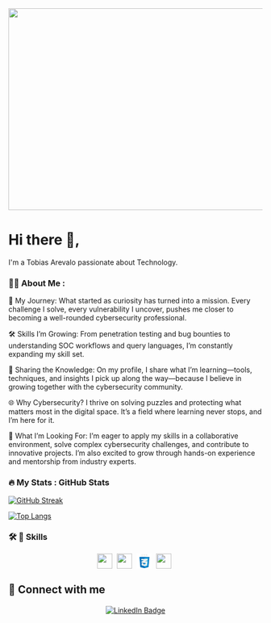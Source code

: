 <div id="header" align="center">
  <img src="https://media.giphy.com/media/JqmupuTVZYaQX5s094/giphy.gif?cid=ecf05e47ts664qd87t5du15uzx0uut9h7iqyahx1xbp1e0a9&ep=v1_gifs_search&rid=giphy.gif&ct=g" width="700" height="400"/>
</div>

# Hi there 👋,

I'm a Tobias Arevalo passionate about Technology.


### :woman_technologist: About Me :
🌟 My Journey:
What started as curiosity has turned into a mission. Every challenge I solve, every vulnerability I uncover, pushes me closer to becoming a well-rounded cybersecurity professional.

🛠️ Skills I’m Growing:
From penetration testing and bug bounties to understanding SOC workflows and query languages, I’m constantly expanding my skill set.

📢 Sharing the Knowledge:
On my profile, I share what I’m learning—tools, techniques, and insights I pick up along the way—because I believe in growing together with the cybersecurity community.

🌐 Why Cybersecurity?
I thrive on solving puzzles and protecting what matters most in the digital space. It’s a field where learning never stops, and I’m here for it.

💼 What I’m Looking For:
I’m eager to apply my skills in a collaborative environment, solve complex cybersecurity challenges, and contribute to innovative projects. I’m also excited to grow through hands-on experience and mentorship from industry experts.

### :fire: My Stats : GitHub Stats
[![GitHub Streak](https://github-readme-streak-stats.herokuapp.com?user=tobiasGuta&theme=tokyonight)](https://git.io/streak-stats)

[![Top Langs](https://github-readme-stats.vercel.app/api/top-langs/?username=tobiasGuta&layout=compact&theme=tokyonight)](https://github.com/anuraghazra/github-readme-stats)


### :hammer_and_wrench: 🚀 Skills
<div style="text-align: center;">
  <img src="https://media.giphy.com/media/v1.Y2lkPTc5MGI3NjExYWMyMHp4cDNuNmd0ZDV4ZjZnaW93M2ZzZ3k1dDFwaWhleGNkbWQzbSZlcD12MV9naWZzX3NlYXJjaCZjdD1n/KAq5w47R9rmTuvWOWa/giphy.gif" width="30" height="30" style="vertical-align: middle; margin-right: 5px;"/>
  
  <img src="https://media3.giphy.com/media/XAxylRMCdpbEWUAvr8/giphy.gif?cid=6c09b95273ms3d3574micyjg5j21p4ra8o0kfb3a29k4dqi7&ep=v1_internal_gif_by_id&rid=giphy.gif&ct=s" width="30" height="30" style="vertical-align: middle; margin-right: 5px;"/>
  
  <img src="https://raw.githubusercontent.com/Rokawoo/Rokawoo/main/Logos/CSS3.gif" width="30" height="30" style="vertical-align: middle; margin-right: 5px;"/>
  
  <img src="https://media.giphy.com/media/SvFocn0wNMx0iv2rYz/giphy.gif" width="30" height="30" style="vertical-align: middle; margin-right: 5px;"/>
</div>



## 🔗 Connect with me
<div id="badges" style="text-align: center; margin-top: 20px;">
  <a href="https://www.linkedin.com/in/tobias-a-3a620627b/" target="_blank">
    <img src="https://img.shields.io/badge/LinkedIn-blue?style=for-the-badge&logo=linkedin&logoColor=white" alt="LinkedIn Badge"/>
  </a>
</div>
